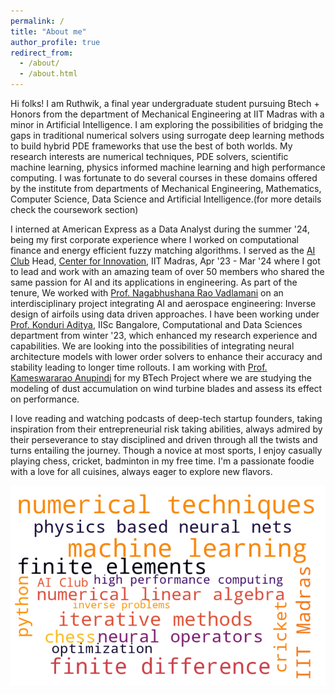 ```yaml
---
permalink: /
title: "About me"
author_profile: true
redirect_from: 
  - /about/
  - /about.html
---
```


Hi folks! I am Ruthwik, a final year undergraduate student pursuing Btech + Honors from the department of Mechanical Engineering at IIT Madras with a minor in Artificial Intelligence. I am exploring the possibilities of bridging the gaps in traditional numerical solvers using surrogate deep learning methods to build hybrid PDE frameworks that use the best of both worlds. My research interests are numerical techniques, PDE solvers, scientific machine learning, physics informed machine learning and high performance computing. I was fortunate to do several courses in these domains offered by the institute from departments of Mechanical Engineering, Mathematics, Computer Science, Data Science and Artificial Intelligence.(for more details check the coursework section)

I interned at American Express as a Data Analyst during the summer '24, being my first corporate experience where I worked on computational finance and energy efficient fuzzy matching algorithms. I served as the [AI Club](https://www.aiclubcfi.com/) Head, [Center for Innovation](https://cfi.iitm.ac.in/), IIT Madras, Apr '23 - Mar '24 where I got to lead and work with an amazing team of over 50 members who shared the same passion for AI and its applications in engineering. As part of the tenure, We worked with [Prof. Nagabhushana Rao Vadlamani](https://home.iitm.ac.in/nrv/) on an interdisciplinary project integrating AI and aerospace engineering: Inverse design of airfoils using data driven approaches. I have been working under [Prof. Konduri Aditya](https://cds.iisc.ac.in/faculty/konduriadi/), IISc Bangalore, Computational and Data Sciences department from  winter '23, which enhanced my research experience and capabilities. We are looking into the possibilities of integrating neural architecture models with lower order solvers to enhance their accuracy and stability leading to longer time rollouts. I am working with [Prof. Kameswararao Anupindi](https://home.iitm.ac.in/kanupindi/) for my BTech Project where we are studying the modeling of dust accumulation on wind turbine blades and assess its effect on performance.



I love reading and watching podcasts of deep-tech startup founders, taking inspiration from their entrepreneurial risk taking abilities, always admired by their perseverance to stay disciplined and driven through all the twists and turns entailing the journey. Though a novice at most sports, I enjoy casually playing chess, cricket, badminton in my free time. I'm a passionate foodie with a love for all cuisines, always eager to explore new flavors.


![my current research interests](/images/collage.png)
